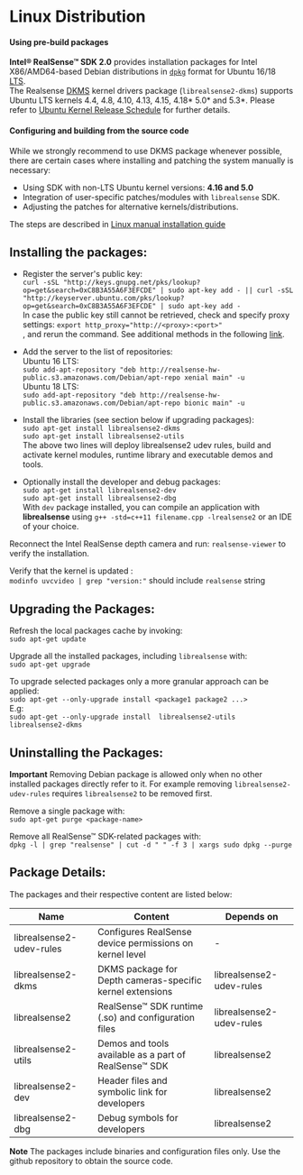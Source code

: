 # Linux Distribution

#### Using pre-build packages
**Intel® RealSense™ SDK 2.0** provides installation packages for Intel X86/AMD64-based Debian distributions in [`dpkg`](https://en.wikipedia.org/wiki/Dpkg) format for Ubuntu 16/18 [LTS](https://wiki.ubuntu.com/LTS).    
The Realsense [DKMS](https://en.wikipedia.org/wiki/Dynamic_Kernel_Module_Support) kernel drivers package (`librealsense2-dkms`) supports Ubuntu LTS kernels 4.4, 4.8, 4.10, 4.13, 4.15, 4.18* 5.0* and 5.3*. Please refer to [Ubuntu Kernel Release Schedule](https://wiki.ubuntu.com/Kernel/Support) for further details.

#### Configuring and building from the source code
While we strongly recommend to use DKMS package whenever possible, there are certain cases where installing and patching the system manually is necessary:
 - Using SDK with non-LTS Ubuntu kernel versions: **4.16 and 5.0**
 - Integration of user-specific patches/modules with `librealsense` SDK.
 - Adjusting the patches for alternative kernels/distributions.

The steps are described in [Linux manual installation guide](./installation.md)


## Installing the packages:
- Register the server's public key:  
`curl -sSL "http://keys.gnupg.net/pks/lookup?op=get&search=0xC8B3A55A6F3EFCDE" | sudo apt-key add - || curl -sSL "http://keyserver.ubuntu.com/pks/lookup?op=get&search=0xC8B3A55A6F3EFCDE" | sudo apt-key add -`  
In case the public key still cannot be retrieved, check and specify proxy settings: `export http_proxy="http://<proxy>:<port>"`  
, and rerun the command. See additional methods in the following [link](https://unix.stackexchange.com/questions/361213/unable-to-add-gpg-key-with-apt-key-behind-a-proxy).  

- Add the server to the list of repositories:  
  Ubuntu 16 LTS:  
`sudo add-apt-repository "deb http://realsense-hw-public.s3.amazonaws.com/Debian/apt-repo xenial main" -u`  
  Ubuntu 18 LTS:  
`sudo add-apt-repository "deb http://realsense-hw-public.s3.amazonaws.com/Debian/apt-repo bionic main" -u`

- Install the libraries (see section below if upgrading packages):  
  `sudo apt-get install librealsense2-dkms`  
  `sudo apt-get install librealsense2-utils`  
  The above two lines will deploy librealsense2 udev rules, build and activate kernel modules, runtime library and executable demos and tools.  

- Optionally install the developer and debug packages:  
  `sudo apt-get install librealsense2-dev`  
  `sudo apt-get install librealsense2-dbg`  
  With `dev` package installed, you can compile an application with **librealsense** using `g++ -std=c++11 filename.cpp -lrealsense2` or an IDE of your choice.

Reconnect the Intel RealSense depth camera and run: `realsense-viewer` to verify the installation.

Verify that the kernel is updated :    
`modinfo uvcvideo | grep "version:"` should include `realsense` string

## Upgrading the Packages:
Refresh the local packages cache by invoking:  
  `sudo apt-get update`  

Upgrade all the installed packages, including `librealsense` with:  
  `sudo apt-get upgrade`

To upgrade selected packages only a more granular approach can be applied:  
  `sudo apt-get --only-upgrade install <package1 package2 ...>`  
  E.g:   
  `sudo apt-get --only-upgrade install  librealsense2-utils librealsense2-dkms`  

## Uninstalling the Packages:
**Important** Removing Debian package is allowed only when no other installed packages directly refer to it. For example removing `librealsense2-udev-rules` requires `librealsense2` to be removed first.

Remove a single package with:   
  `sudo apt-get purge <package-name>`  

Remove all RealSense™ SDK-related packages with:   
  `dpkg -l | grep "realsense" | cut -d " " -f 3 | xargs sudo dpkg --purge`  

## Package Details:
The packages and their respective content are listed below:  

Name    |      Content   | Depends on |
-------- | ------------ | ---------------- |
librealsense2-udev-rules | Configures RealSense device permissions on kernel level  | -
librealsense2-dkms | DKMS package for Depth cameras-specific kernel extensions | librealsense2-udev-rules
librealsense2 | RealSense™ SDK runtime (.so) and configuration files | librealsense2-udev-rules
librealsense2-utils | Demos and tools available as a part of RealSense™ SDK | librealsense2
librealsense2-dev | Header files and symbolic link for developers | librealsense2
librealsense2-dbg | Debug symbols for developers  | librealsense2

**Note** The packages include binaries and configuration files only.
Use the github repository to obtain the source code.

